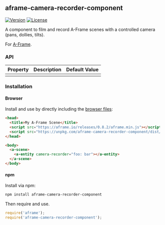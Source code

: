 ## aframe-camera-recorder-component

[![Version](http://img.shields.io/npm/v/aframe-camera-recorder-component.svg?style=flat-square)](https://npmjs.org/package/aframe-camera-recorder-component)
[![License](http://img.shields.io/npm/l/aframe-camera-recorder-component.svg?style=flat-square)](https://npmjs.org/package/aframe-camera-recorder-component)

A component to film and record A-Frame scenes with a controlled camera (pans, dollies, tilts).

For [A-Frame](https://aframe.io).

### API

| Property | Description | Default Value |
| -------- | ----------- | ------------- |
|          |             |               |

### Installation

#### Browser

Install and use by directly including the [browser files](dist):

```html
<head>
  <title>My A-Frame Scene</title>
  <script src="https://aframe.io/releases/0.8.2/aframe.min.js"></script>
  <script src="https://unpkg.com/aframe-camera-recorder-component/dist/aframe-camera-recorder-component.min.js"></script>
</head>

<body>
  <a-scene>
    <a-entity camera-recorder="foo: bar"></a-entity>
  </a-scene>
</body>
```

#### npm

Install via npm:

```bash
npm install aframe-camera-recorder-component
```

Then require and use.

```js
require('aframe');
require('aframe-camera-recorder-component');
```
